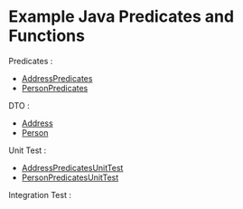 # Example Java Predicates and Functions

Predicates :
- [AddressPredicates](src/main/java/com/example/demopredicates/predicates/AddressRules.java)
- [PersonPredicates](src/main/java/com/example/demopredicates/predicates/PersonRules.java)

DTO : 

- [Address](src/main/java/com/example/demopredicates/dto/Address.java)
- [Person](src/main/java/com/example/demopredicates/dto/Person.java)

Unit Test :

- [AddressPredicatesUnitTest](src/test/java/com/example/demopredicates/predicates/AddressPredicatesUnitTest.java)
- [PersonPredicatesUnitTest](src/test/java/com/example/demopredicates/predicates/PersonPredicatesUnitTest.java)

Integration Test : 